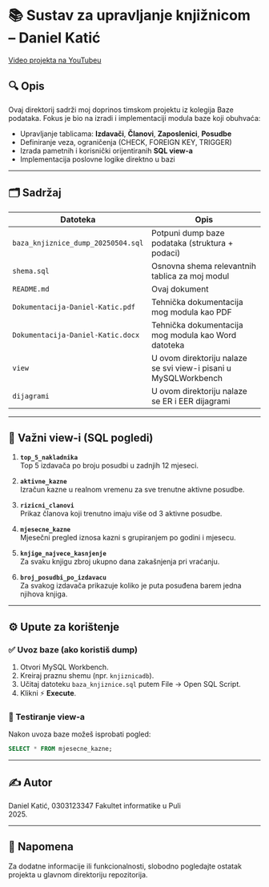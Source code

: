 # 📚 Sustav za upravljanje knjižnicom – Daniel Katić

[Video projekta na YouTubeu](https://www.youtube.com/watch?v=JFmXtbYQpQM)

## 🔍 Opis

Ovaj direktorij sadrži moj doprinos timskom projektu iz kolegija Baze podataka. Fokus je bio na izradi i implementaciji modula baze koji obuhvaća:

- Upravljanje tablicama: **Izdavači**, **Članovi**, **Zaposlenici**, **Posudbe**
- Definiranje veza, ograničenja (CHECK, FOREIGN KEY, TRIGGER)
- Izrada pametnih i korisnički orijentiranih **SQL view-a**
- Implementacija poslovne logike direktno u bazi

---

## 🗂️ Sadržaj

| Datoteka | Opis |
|----------|------|
| `baza_knjiznice_dump_20250504.sql` | Potpuni dump baze podataka (struktura + podaci) |
| `shema.sql` | Osnovna shema relevantnih tablica za moj modul |
| `README.md` | Ovaj dokument |
| `Dokumentacija-Daniel-Katic.pdf` | Tehnička dokumentacija mog modula kao PDF |
| `Dokumentacija-Daniel-Katic.docx` | Tehnička dokumentacija mog modula kao Word datoteka |
| `view` | U ovom direktoriju nalaze se svi view-i pisani u MySQLWorkbench |
| `dijagrami` | U ovom direktoriju nalaze se ER i EER dijagrami |

---

## 📄 Važni view-i (SQL pogledi)

1. **`top_5_nakladnika`**  
   Top 5 izdavača po broju posudbi u zadnjih 12 mjeseci.

2. **`aktivne_kazne`**  
   Izračun kazne u realnom vremenu za sve trenutne aktivne posudbe.

3. **`rizicni_clanovi`**  
   Prikaz članova koji trenutno imaju više od 3 aktivne posudbe.

4. **`mjesecne_kazne`**  
   Mjesečni pregled iznosa kazni s grupiranjem po godini i mjesecu.

5. **`knjige_najvece_kasnjenje`**  
   Za svaku knjigu zbroj ukupno dana zakašnjenja pri vraćanju.

6. **`broj_posudbi_po_izdavacu`**  
   Za svakog izdavača prikazuje koliko je puta posuđena barem jedna njihova knjiga.

---

## ⚙️ Upute za korištenje

### ✅ Uvoz baze (ako koristiš dump)
1. Otvori MySQL Workbench.
2. Kreiraj praznu shemu (npr. `knjiznicadb`).
3. Učitaj datoteku `baza_knjiznice.sql` putem File → Open SQL Script.
4. Klikni ⚡ **Execute**.

### 🧪 Testiranje view-a
Nakon uvoza baze možeš isprobati pogled:
```sql
SELECT * FROM mjesecne_kazne;
```

---

## ✍️ Autor

Daniel Katić, 0303123347
Fakultet informatike u Puli  
2025.

---

## 📎 Napomena

Za dodatne informacije ili funkcionalnosti, slobodno pogledajte ostatak projekta u glavnom direktoriju repozitorija.
